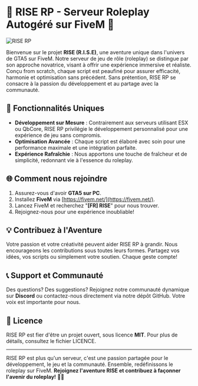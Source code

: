 # 🌟 RISE RP - Serveur Roleplay Autogéré sur FiveM 🌟

![RISE RP](https://discord.com/channels/368362968984846338/379376488878702593/1216339898127224893)

Bienvenue sur le projet **RISE (R.I.S.E)**, une aventure unique dans l'univers de GTA5 sur FiveM. Notre serveur de jeu de rôle (roleplay) se distingue par son approche novatrice, visant à offrir une expérience immersive et réaliste. Conçu from scratch, chaque script est peaufiné pour assurer efficacité, harmonie et optimisation sans précédent. Sans prétention, RISE RP se consacre à la passion du développement et au partage avec la communauté.

## 🚀 Fonctionnalités Uniques

- **Développement sur Mesure** : Contrairement aux serveurs utilisant ESX ou QbCore, RISE RP privilégie le développement personnalisé pour une expérience de jeu sans compromis.
- **Optimisation Avancée** : Chaque script est élaboré avec soin pour une performance maximale et une intégration parfaite.
- **Expérience Rafraîchie** : Nous apportons une touche de fraîcheur et de simplicité, redonnant vie à l'essence du roleplay.

## 🌐 Comment nous rejoindre

1. Assurez-vous d'avoir **GTA5 sur PC**.
2. Installez **FiveM** via [https://fivem.net/](https://fivem.net/).
3. Lancez FiveM et recherchez "**[FR] RISE**" pour nous trouver.
4. Rejoignez-nous pour une expérience inoubliable!

## 💡 Contribuez à l'Aventure

Votre passion et votre créativité peuvent aider RISE RP à grandir. Nous encourageons les contributions sous toutes leurs formes. Partagez vos idées, vos scripts ou simplement votre soutien. Chaque geste compte!

## 📞 Support et Communauté

Des questions? Des suggestions? Rejoignez notre communauté dynamique sur **Discord** ou contactez-nous directement via notre dépôt GitHub. Votre voix est importante pour nous.

## 📜 Licence

RISE RP est fier d'être un projet ouvert, sous licence **MIT**. Pour plus de détails, consultez le fichier LICENCE.

---

RISE RP est plus qu'un serveur, c'est une passion partagée pour le développement, le jeu et la communauté. Ensemble, redéfinissons le roleplay sur FiveM. **Rejoignez l'aventure RISE et contribuez à façonner l'avenir du roleplay!** 🌈✨